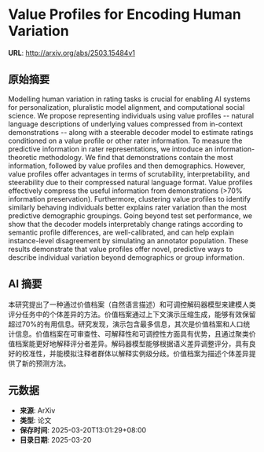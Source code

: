 # Value Profiles for Encoding Human Variation

**URL**: http://arxiv.org/abs/2503.15484v1

## 原始摘要

Modelling human variation in rating tasks is crucial for enabling AI systems
for personalization, pluralistic model alignment, and computational social
science. We propose representing individuals using value profiles -- natural
language descriptions of underlying values compressed from in-context
demonstrations -- along with a steerable decoder model to estimate ratings
conditioned on a value profile or other rater information. To measure the
predictive information in rater representations, we introduce an
information-theoretic methodology. We find that demonstrations contain the most
information, followed by value profiles and then demographics. However, value
profiles offer advantages in terms of scrutability, interpretability, and
steerability due to their compressed natural language format. Value profiles
effectively compress the useful information from demonstrations (&gt;70%
information preservation). Furthermore, clustering value profiles to identify
similarly behaving individuals better explains rater variation than the most
predictive demographic groupings. Going beyond test set performance, we show
that the decoder models interpretably change ratings according to semantic
profile differences, are well-calibrated, and can help explain instance-level
disagreement by simulating an annotator population. These results demonstrate
that value profiles offer novel, predictive ways to describe individual
variation beyond demographics or group information.


## AI 摘要

本研究提出了一种通过价值档案（自然语言描述）和可调控解码器模型来建模人类评分任务中的个体差异的方法。价值档案通过上下文演示压缩生成，能够有效保留超过70%的有用信息。研究发现，演示包含最多信息，其次是价值档案和人口统计信息。价值档案在可审查性、可解释性和可调控性方面具有优势，且通过聚类价值档案能更好地解释评分者差异。解码器模型能够根据语义差异调整评分，具有良好的校准性，并能模拟注释者群体以解释实例级分歧。价值档案为描述个体差异提供了新的预测方法。

## 元数据

- **来源**: ArXiv
- **类型**: 论文
- **保存时间**: 2025-03-20T13:01:29+08:00
- **目录日期**: 2025-03-20
